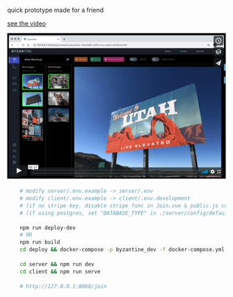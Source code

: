 quick prototype made for a friend

[see the video](https://vimeo.com/399089539)

![Image](/example.png)

```bash
	# modify server/.env.example -> server/.env
	# modify client/.env.example -> client/.env.development
	# (if no stripe key, disable stripe func in Join.vue & public.js controller)
	# (if using postgres, set "DATABASE_TYPE" in ./server/config/default.json to "pg" and uncomment and set postgres environment variables in ./deploy/docker-compose.*.yml)

	npm run deploy-dev
	# OR 
	npm run build
	cd deploy && docker-compose -p byzantine_dev -f docker-compose.yml -f docker-compose.dev.yml up
	
	cd server && npm run dev
	cd client && npm run serve

	# http://127.0.0.1:8080/join
```
